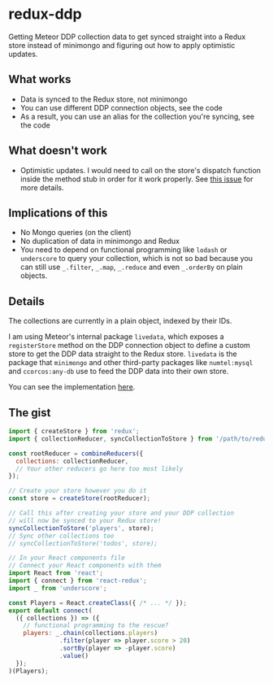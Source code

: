 # redux-ddp
Getting Meteor DDP collection data to get synced straight into a Redux store instead of minimongo and figuring out how to apply optimistic updates.

## What works

- Data is synced to the Redux store, not minimongo
- You can use different DDP connection objects, see the code
- As a result, you can use an alias for the collection you're syncing, see the code

## What doesn't work

- Optimistic updates. I would need to call on the store's dispatch function inside the method stub in order for it work properly. See [this issue](https://github.com/rclai/redux-ddp/issues/1) for more details.

## Implications of this

- No Mongo queries (on the client)
- No duplication of data in minimongo and Redux
- You need to depend on functional programming like `lodash` or `underscore` to query your collection, which is not so bad because you can still use `_.filter`, `_.map`, `_.reduce` and even `_.orderBy` on plain objects.

## Details

The collections are currently in a plain object, indexed by their IDs.

I am using Meteor's internal package `livedata`, which exposes a `registerStore` method on the DDP connection object to define a custom store to get the DDP data straight to the Redux store. `livedata` is the package that `minimongo` and other third-party packages like `numtel:mysql` and `ccorcos:any-db` use to feed the DDP data into their own store.

You can see the implementation [here](https://github.com/rclai/redux-ddp/blob/master/client/lib/ddp-redux.js).

## The gist

```js
import { createStore } from 'redux';
import { collectionReducer, syncCollectionToStore } from '/path/to/redux-ddp (not final yet)';

const rootReducer = combineReducers({
  collections: collectionReducer,
  // Your other reducers go here too most likely
});

// Create your store however you do it
const store = createStore(rootReducer);

// Call this after creating your store and your DDP collection
// will now be synced to your Redux store!
syncCollectionToStore('players', store);
// Sync other collections too
// syncCollectionToStore('todos', store);

// In your React components file
// Connect your React components with them
import React from 'react';
import { connect } from 'react-redux';
import _ from 'underscore';

const Players = React.createClass({ /* ... */ });
export default connect(
  ({ collections }) => ({
    // functional programming to the rescue?
    players: _.chain(collections.players)
              .filter(player => player.score > 20)
              .sortBy(player => -player.score)
              .value()
  });
)(Players);
```

